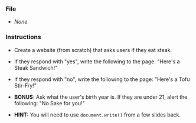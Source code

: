 ### File

* *None*

### Instructions

* Create a website (from scratch) that asks users if they eat steak.

* If they respond with "yes", write the following to the page: "Here's a Steak Sandwich!"

* If they respond with "no", write the following to the page: "Here's a Tofu Stir-Fry!"

* **BONUS:** Ask what the user's birth year is. If they are under 21, alert the following: "No Sake for you!"

* **HINT:** You will need to use `document.write()` from a few slides back.